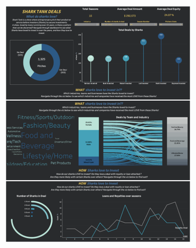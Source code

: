![Shark Tank Snaps](Shark_Tank_snap_1.png)
![Shark Tank Snaps](Shark_Tank_Snap_2.png)
![Shark Tank Snaps](Shark_Tank_Snap_3.png)


